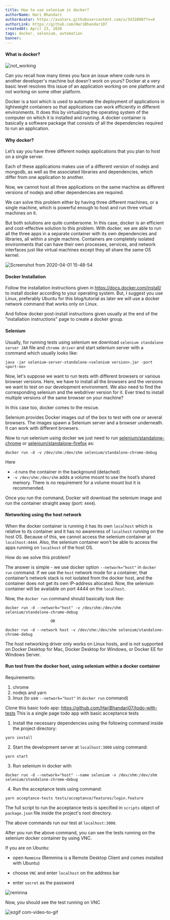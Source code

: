 ```yaml
---
title: How to use selenium in docker?
authorName: Hari Bhandari
authorAvatar: https://avatars.githubusercontent.com/u/34328907?v=4
authorLink: https://github.com/HariBhandari07
createdAt: April 23, 2020
tags: docker, selenium, automation
banner:
---
```

#### What is docker?
![not_working](https://user-images.githubusercontent.com/34328907/78120341-7b56f900-7429-11ea-9b3f-1a5e17b813da.png)

Can you recall how many times you face an issue where code runs in another developer's machine but doesn't work on yours? Docker
at a very basic level resolves this issue of an application working on one platform and not working on some other platform.

Docker is a tool which is used to automate the deployment of applications in lightweight containers so that applications can
work efficiently in different environments. It does this by virtualizing the operating system of the computer on which it is
installed and running. A docker container is basically a software package that consists of all the dependencies required to run an
application.


#### Why docker?
Let’s say you have three different nodejs applications that you plan to host on a single server.

Each of these applications makes use of a different version of nodejs and mongodb, as well as the associated libraries and dependencies, which differ from one application to another.

Now, we cannot host all three applications on the same machine as different versions of nodejs and other dependencies are required.

We can solve this problem either by having three different machines, or a single machine, which is powerful enough to host and run three virtual machines on it.

But both solutions are quite cumbersome. In this case, docker is an efficient and cost-effective solution to this problem. With docker, we are able to run all the three apps in a separate container with its own dependencies and libraries, all within a single machine. Containers are completely isolated environments that can have their own processes, services, and network interfaces just like virtual machines except they all share the same OS kernel.

![Screenshot from 2020-04-01 15-48-54](https://user-images.githubusercontent.com/34328907/78125190-6336a800-7430-11ea-91f6-644ca63d9e54.png)

#### Docker Installation
Follow the installation instructions given in https://docs.docker.com/install/ to install docker according to your operating system. But, I suggest you use Linux, preferably Ubuntu for this blog/tutorial as later we will use a docker network command that works only on Linux.

And follow docker post-install instructions given usually at the end of the "installation instructions" page to create a docker group.

#### Selenium

Usually, for running tests using selenium we download `selenium standalone server JAR` file and `chrome driver` and start selenium server with a command which usually looks like:

`java -jar selenium-server-standalone-<selenium version>.jar -port <port-no>`

Now, let's suppose we want to run tests with different browsers or various browser versions. Here, we have to install all the browsers and the versions we want to test on our development environment. We also need to find the corresponding selenium and the webdriver version for it. Ever tried to install multiple versions of the same browser on your machine?

In this case too, docker comes to the rescue.

Selenium provides Docker images out of the box to test with one or several browsers. The images spawn a Selenium server and a browser underneath. It can work with different browsers.

Now to run selenium using docker we just need to run [selenium/standalone-chrome](https://hub.docker.com/r/selenium/standalone-chrome) or [selenium/standalone-firefox](https://hub.docker.com/r/selenium/standalone-firefox) as:

`docker run -d -v /dev/shm:/dev/shm selenium/standalone-chrome-debug`

Here
- `-d` runs the container in the background (detached)
- `-v /dev/shm:/dev/shm` adds a volume mount to use the host’s shared memory. There is no requirement for a volume mount but it is recommended.

Once you run the command, Docker will download the selenium image and run the container straight away (port: `4444`).

#### Networking using the host network
When the docker container is running it has its own `localhost` which is relative to its container and it has no awareness of `localhost` running on the host OS. Because of this, we cannot access the selenium container at `localhost:4444`. Also, the selenium container won't be able to access the apps running on `localhost` of the host OS.

How do we solve this problem?

The answer is simple - we use docker option `--network="host"` in `docker run` command. If we use the `host` network mode for a container, that container’s network stack is not isolated from the docker host, and the container does not get its own IP-address allocated. Now, the selenium container will be available on port 4444 on the `localhost`.

Now, the `docker run` command should basically look like:

`docker run -d --network="host" -v /dev/shm:/dev/shm selenium/standalone-chrome-debug`

                        OR

`docker run -d --network host -v /dev/shm:/dev/shm selenium/standalone-chrome-debug`

The host networking driver only works on Linux hosts, and is not supported on Docker Desktop for Mac, Docker Desktop for Windows, or Docker EE for Windows Server.

#### Run test from the docker host, using selenium within a docker container
Requirements:
1. chrome
2. nodejs and yarn
3. linux (to use `--network="host"` in `docker run` command)

Clone this basic todo app: https://github.com/HariBhandari07/todo-with-tests
This is a single page todo app with basic acceptance tests

1. Install the necessary dependencies using the following command inside the project directory:

`yarn install`

2. Start the development server at `localhost:3000` using command:

`yarn start`

3. Run selenium in docker with

`docker run -d --network="host" --name selenium -v /dev/shm:/dev/shm selenium/standalone-chrome-debug`

4. Run the acceptance tests using command:

`yarn acceptance-tests tests/acceptance/features/login.feature`

The full script to run the acceptance tests is specified in `scripts` object of `package.json` file inside the project's root directory.

The above commands run our test at `localhost:3000`.

After you run the above command, you can see the tests running on the selenium docker container by using VNC.

If you are on Ubuntu:

- open `Remmina` (Remmina is a Remote Desktop Client and comes installed with Ubuntu)

- choose `VNC` and enter `localhost` on the address bar

- enter `secret` as the password

![reminna](https://user-images.githubusercontent.com/34328907/79425650-ba687b00-7fe1-11ea-8b76-9d1100cc05c7.png)

Now, you should see the test running on VNC

![ezgif com-video-to-gif](https://user-images.githubusercontent.com/34328907/79431517-47afcd80-7fea-11ea-8b83-0b7d729eb1e6.gif)
